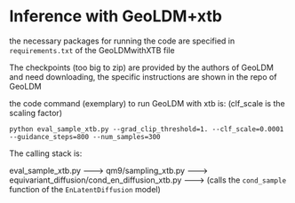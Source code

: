 # Inference with GeoLDM+xtb
the necessary packages for running the code are specified in ``requirements.txt`` of the GeoLDMwithXTB file

The checkpoints (too big to zip) are provided by the authors of GeoLDM and need downloading, the specific instructions are shown in the repo of GeoLDM

the code command (exemplary) to run GeoLDM with xtb is: (clf_scale is the scaling factor)

``python eval_sample_xtb.py --grad_clip_threshold=1. --clf_scale=0.0001 --guidance_steps=800 --num_samples=300``

The calling stack is:

eval_sample_xtb.py ---> qm9/sampling_xtb.py ---> equivariant_diffusion/cond_en_diffusion_xtb.py ---> (calls the ``cond_sample`` function of the ``EnLatentDiffusion`` model)